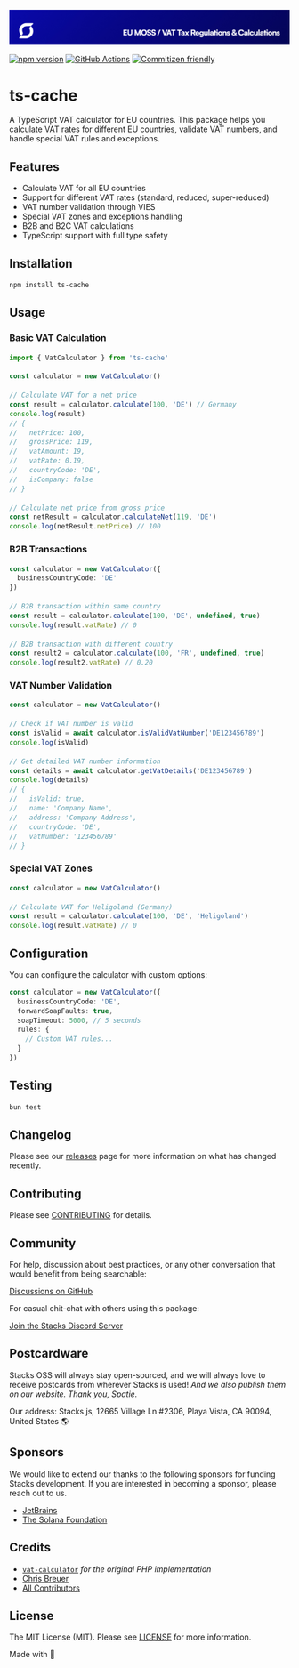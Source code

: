 <p align="center"><img src=".github/art/cover.jpg" alt="Social Card of this repo"></p>

[![npm version][npm-version-src]][npm-version-href]
[![GitHub Actions][github-actions-src]][github-actions-href]
[![Commitizen friendly](https://img.shields.io/badge/commitizen-friendly-brightgreen.svg)](http://commitizen.github.io/cz-cli/)
<!-- [![npm downloads][npm-downloads-src]][npm-downloads-href] -->
<!-- [![Codecov][codecov-src]][codecov-href] -->

# ts-cache

A TypeScript VAT calculator for EU countries. This package helps you calculate VAT rates for different EU countries, validate VAT numbers, and handle special VAT rules and exceptions.

## Features

- Calculate VAT for all EU countries
- Support for different VAT rates (standard, reduced, super-reduced)
- VAT number validation through VIES
- Special VAT zones and exceptions handling
- B2B and B2C VAT calculations
- TypeScript support with full type safety

## Installation

```bash
npm install ts-cache
```

## Usage

### Basic VAT Calculation

```typescript
import { VatCalculator } from 'ts-cache'

const calculator = new VatCalculator()

// Calculate VAT for a net price
const result = calculator.calculate(100, 'DE') // Germany
console.log(result)
// {
//   netPrice: 100,
//   grossPrice: 119,
//   vatAmount: 19,
//   vatRate: 0.19,
//   countryCode: 'DE',
//   isCompany: false
// }

// Calculate net price from gross price
const netResult = calculator.calculateNet(119, 'DE')
console.log(netResult.netPrice) // 100
```

### B2B Transactions

```typescript
const calculator = new VatCalculator({
  businessCountryCode: 'DE'
})

// B2B transaction within same country
const result = calculator.calculate(100, 'DE', undefined, true)
console.log(result.vatRate) // 0

// B2B transaction with different country
const result2 = calculator.calculate(100, 'FR', undefined, true)
console.log(result2.vatRate) // 0.20
```

### VAT Number Validation

```typescript
const calculator = new VatCalculator()

// Check if VAT number is valid
const isValid = await calculator.isValidVatNumber('DE123456789')
console.log(isValid)

// Get detailed VAT number information
const details = await calculator.getVatDetails('DE123456789')
console.log(details)
// {
//   isValid: true,
//   name: 'Company Name',
//   address: 'Company Address',
//   countryCode: 'DE',
//   vatNumber: '123456789'
// }
```

### Special VAT Zones

```typescript
const calculator = new VatCalculator()

// Calculate VAT for Heligoland (Germany)
const result = calculator.calculate(100, 'DE', 'Heligoland')
console.log(result.vatRate) // 0
```

## Configuration

You can configure the calculator with custom options:

```typescript
const calculator = new VatCalculator({
  businessCountryCode: 'DE',
  forwardSoapFaults: true,
  soapTimeout: 5000, // 5 seconds
  rules: {
    // Custom VAT rules...
  }
})
```

## Testing

```bash
bun test
```

## Changelog

Please see our [releases](https://github.com/stackjs/ts-cache/releases) page for more information on what has changed recently.

## Contributing

Please see [CONTRIBUTING](.github/CONTRIBUTING.md) for details.

## Community

For help, discussion about best practices, or any other conversation that would benefit from being searchable:

[Discussions on GitHub](https://github.com/stacksjs/ts-cache/discussions)

For casual chit-chat with others using this package:

[Join the Stacks Discord Server](https://discord.gg/stacksjs)

## Postcardware

Stacks OSS will always stay open-sourced, and we will always love to receive postcards from wherever Stacks is used! _And we also publish them on our website. Thank you, Spatie._

Our address: Stacks.js, 12665 Village Ln #2306, Playa Vista, CA 90094, United States 🌎

## Sponsors

We would like to extend our thanks to the following sponsors for funding Stacks development. If you are interested in becoming a sponsor, please reach out to us.

- [JetBrains](https://www.jetbrains.com/)
- [The Solana Foundation](https://solana.com/)

## Credits

- [`vat-calculator`](https://github.com/driesvints/vat-calculator) _for the original PHP implementation_
- [Chris Breuer](https://github.com/chrisbbreuer)
- [All Contributors](https://github.com/stacksjs/ts-cache/contributors)

## License

The MIT License (MIT). Please see [LICENSE](LICENSE.md) for more information.

Made with 💙

<!-- Badges -->
[npm-version-src]: https://img.shields.io/npm/v/ts-cache?style=flat-square
[npm-version-href]: https://npmjs.com/package/ts-cache
[github-actions-src]: https://img.shields.io/github/actions/workflow/status/stacksjs/ts-cache/ci.yml?style=flat-square&branch=main
[github-actions-href]: https://github.com/stacksjs/ts-cache/actions?query=workflow%3Aci

<!-- [codecov-src]: https://img.shields.io/codecov/c/gh/stacksjs/ts-cache/main?style=flat-square
[codecov-href]: https://codecov.io/gh/stacksjs/ts-cache -->

